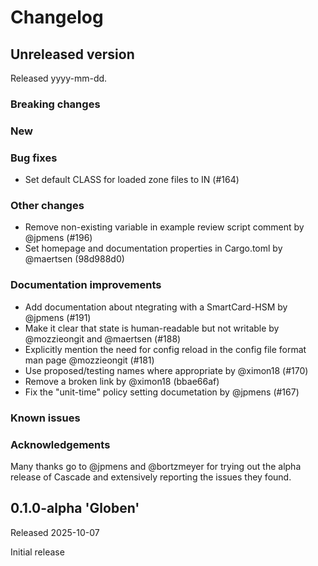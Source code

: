 # Changelog

<!-- Changelog template (remove empty sections on release of a version)
## Unreleased version

Released yyyy-mm-dd.

### Breaking changes
### New
### Bug fixes
### Other changes
### Documentation improvements
### Known issues
### Acknowledgements
-->

## Unreleased version

Released yyyy-mm-dd.

### Breaking changes


### New


### Bug fixes

- Set default CLASS for loaded zone files to IN (#164)


### Other changes

- Remove non-existing variable in example review script comment by @jpmens
  (#196)
- Set homepage and documentation properties in Cargo.toml by @maertsen
  (98d988d0)


### Documentation improvements

- Add documentation about ntegrating with a SmartCard-HSM by @jpmens (#191)
- Make it clear that state is human-readable but not writable by @mozzieongit
  and @maertsen (#188)
- Explicitly mention the need for config reload in the config file format man
  page @mozzieongit (#181)
- Use proposed/testing names where appropriate by @ximon18 (#170)
- Remove a broken link by @ximon18 (bbae66af)
- Fix the "unit-time" policy setting documetation by @jpmens (#167)


### Known issues


### Acknowledgements

Many thanks go to @jpmens and @bortzmeyer for trying out the alpha release of
Cascade and extensively reporting the issues they found.


## 0.1.0-alpha 'Globen'

Released 2025-10-07

Initial release
